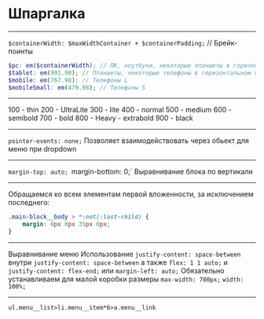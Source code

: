 # Шпаргалка
----

`$containerWidth: $maxWidthContainer + $containerPadding;`
// Брейк-поинты
```scss
$pc: em($containerWidth); // ПК, ноутбуки, некоторые планшеты в горизонтальном положении
$tablet: em(991.98); // Планшеты, некоторые телефоны в горизонтальном положении
$mobile: em(767.98); // Телефоны L
$mobileSmall: em(479.98); // Телефоны S
```


-------------------------------------------------------------------------

100 - thin
200 - UltraLite
300 - lite
400 - normal
500 - medium
600 - semibold
700 - bold
800 - Heavy - extrabold
900 - black

----

`pointer-events: none;`
Позволяет взаимодействовать через обьект для меню при dropdown

----------------------------------------------------------------

`margin-top: auto;
`margin-bottom: 0;`
Выравнивание блока по вертикали

-----------------------------------------------------------------

Обращаемся ко всем элементам первой вложенности, за исключением последнего:
```scss
.main-block__body > *:not(:last-child) {
    margin: 0px 0px 35px 0px;
}
```

-----------------------------------------------------------
Выравнивание меню
Использование `justify-content: space-between` 
внутри `justify-content: space-between`
а также `flex: 1 1 auto;` и `justify-content: flex-end;`
или `margin-left: auto;`
Обязательно устанавливаем для малой коробки размеры
`max-width: 700px;`
`width: 100%;`

------------------------------------------------------------

`ul.menu__list>li.menu__item*6>a.menu__link`
